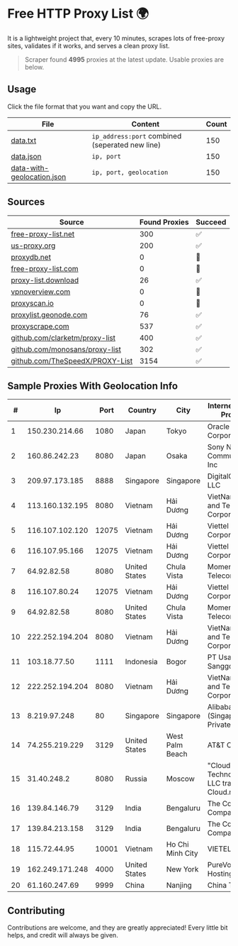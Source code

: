 
# Free HTTP Proxy List 🌍

It is a lightweight project that, every 10 minutes, scrapes lots of free-proxy sites, validates if it works, and serves a clean proxy list.


> Scraper found **4995** proxies at the latest update. Usable proxies are below.

## Usage

Click the file format that you want and copy the URL.


|File|Content|Count|
|----|-------|-----|
|[data.txt](https://raw.githubusercontent.com/themiralay/Proxy-List-World/master/data.txt)|`ip_address:port` combined (seperated new line)|150|
|[data.json](https://raw.githubusercontent.com/themiralay/Proxy-List-World/master/data.json)|`ip, port`|150|
|[data-with-geolocation.json](https://raw.githubusercontent.com/themiralay/Proxy-List-World/master/data-with-geolocation.json)|`ip, port, geolocation`|150|

## Sources

|Source|Found Proxies|Succeed|
|------|-------------|-------|
|[free-proxy-list.net](https://free-proxy-list.net)|300|✅|
|[us-proxy.org](https://www.us-proxy.org)|200|✅|
|[proxydb.net](http://proxydb.net)|0|🚫|
|[free-proxy-list.com](https://free-proxy-list.com/?page=&port=&type%5B%5D=http&type%5B%5D=https&up_time=0&search=Search)|0|🚫|
|[proxy-list.download](https://www.proxy-list.download/HTTP)|26|✅|
|[vpnoverview.com](https://vpnoverview.com/privacy/anonymous-browsing/free-proxy-servers)|0|🚫|
|[proxyscan.io](https://www.proxyscan.io)|0|🚫|
|[proxylist.geonode.com](https://proxylist.geonode.com/api/proxy-list?limit=300&page=1&sort_by=lastChecked&sort_type=desc&protocols=http,https)|76|✅|
|[proxyscrape.com](https://api.proxyscrape.com/v2/?request=displayproxies&protocol=http&timeout=10000&country=all&ssl=all&anonymity=all)|537|✅|
|[github.com/clarketm/proxy-list](https://raw.githubusercontent.com/clarketm/proxy-list/master/proxy-list-raw.txt)|400|✅|
|[github.com/monosans/proxy-list](https://raw.githubusercontent.com/monosans/proxy-list/main/proxies/http.txt)|302|✅|
|[github.com/TheSpeedX/PROXY-List](https://raw.githubusercontent.com/TheSpeedX/PROXY-List/master/http.txt)|3154|✅|


## Sample Proxies With Geolocation Info

|#|Ip|Port|Country|City|Internet Service Provider|
|-|--|----|-------|----|-------------------------|
|1|150.230.214.66|1080|Japan|Tokyo|Oracle Corporation|
|2|160.86.242.23|8080|Japan|Osaka|Sony Network Communications Inc|
|3|209.97.173.185|8888|Singapore|Singapore|DigitalOcean, LLC|
|4|113.160.132.195|8080|Vietnam|Hải Dương|VietNam Post and Telecom Corporation|
|5|116.107.102.120|12075|Vietnam|Hải Dương|Viettel Corporation|
|6|116.107.95.166|12075|Vietnam|Hải Dương|Viettel Corporation|
|7|64.92.82.58|8080|United States|Chula Vista|Momentum Telecom, Inc.|
|8|116.107.80.24|12075|Vietnam|Hải Dương|Viettel Corporation|
|9|64.92.82.58|8080|United States|Chula Vista|Momentum Telecom, Inc.|
|10|222.252.194.204|8080|Vietnam|Hải Dương|VietNam Post and Telecom Corporation|
|11|103.18.77.50|1111|Indonesia|Bogor|PT Usaha Adi Sanggoro|
|12|222.252.194.204|8080|Vietnam|Hải Dương|VietNam Post and Telecom Corporation|
|13|8.219.97.248|80|Singapore|Singapore|Alibaba Cloud (Singapore) Private Limited|
|14|74.255.219.229|3129|United States|West Palm Beach|AT&T Corp.|
|15|31.40.248.2|8080|Russia|Moscow|"Cloud Technologies" LLC trading as Cloud.ru|
|16|139.84.146.79|3129|India|Bengaluru|The Constant Company, LLC|
|17|139.84.213.158|3129|India|Bengaluru|The Constant Company, LLC|
|18|115.72.44.95|10001|Vietnam|Ho Chi Minh City|VIETELmetro|
|19|162.249.171.248|4000|United States|New York|PureVoltage Hosting Inc.|
|20|61.160.247.69|9999|China|Nanjing|China Telecom|



## Contributing

Contributions are welcome, and they are greatly appreciated! Every
little bit helps, and credit will always be given.

